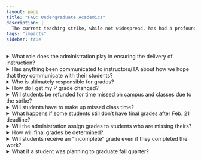 ```yaml
---
layout: page
title: "FAQ: Undergraduate Academics"
description: |
  The current teaching strike, while not widespread, has had a profound and negative impact on the mission of our school.  Learn more about how the teaching strike is affecting our undergraduate students, our staff, and the safety of our campus.
tags: "impacts"
sidebar: true
---
```


<details>
<summary>What role does the administration play in ensuring the delivery of instruction?</summary>   
<p>Department chairs are responsible for the delivery of instruction. Campus leaders have been in frequent communication with the chairs, encouraging them to make themselves available to instructors to help them make decisions regarding final grade assignments and address situations that may impede the submission of grades.</p>

<p>Campus administration cannot assign grades; grades are final when faculty submit grades on MyUCSC.</p>
</details>

<details>
<summary>Has anything been communicated to instructors/TA about how we hope that they communicate with their students?</summary>
<p>The campus regularly encourages instructors to be in communication with students when there is the possibility for disruptions on campus, whether from power outages, protests, or other events. In addition to campus email, UC Santa Cruz has a learning management system that enables instructors and TAs to communicate with classes and sections.</p>
</details>

<details>
<summary>Who is ultimately responsible for grades?</summary>
<p>Instructors are primarily responsible for grades. In situations when the instructor is not able to submit grades, the responsibility falls to the department chair.</p> 
</details>

<details>
<summary>How do I get my P grade changed?</summary> 
<p>Students who would like to have a P grade changed should reach out to the course instructor to see when the instructor expects to have sufficient information to assign a letter grade. Use of the P grade was made available to mitigate impacts, with a focus on students’ financial aid, enrollment status, graduation, major declaration and other academic decisions.</p>
</details>

<details>
<summary>Will students be refunded for time missed on campus and classes due to the strike?</summary> 

<p>The University of California and UC Santa Cruz do not charge tuition by the class but by the quarter (or semester) of attendance. UC is not able to provide tuition refunds on the basis of individual course grades or canceled class sections.</p> 

<p>Tuition refunds for the quarter are available under a system-wide refund policy and schedule for students who withdraw from the university a term after the term has begun.</p>

<p>While the protests are happening on campus, instruction continues. For those who may be honoring the graduate student strike, alternate forms of instruction and class time should be provided to ensure course learning outcomes are achieved. Department chairs are responsible for the delivery of instruction.</p>

<p>The campus sent undergraduates <a href="https://docs.google.com/forms/d/e/1FAIpQLSfp3sz6yAzWFuvZBdUNUlYyS8x8IwSkckOGePB5v6IMmHlTBw/viewform">a form they can use</a> if their class is disrupted by the strike.</p>
</details>

<details>
<summary>Will students have to make up missed class time?</summary>
<p>Alternate forms of instruction and class time may have been provided by the faculty. Outside of unforeseen changes to class schedules, course syllabi are provided to students as a means of understanding how course learning outcomes required and how they are achieved. As an example, faculty may determine that class attendance and participation may not be required to achieve academic expectations and learning outcomes. There are also a number of ways to complete rigorous academic expectations outside of a typical lecture environment, not all are in-class or in-section participation.</p> 
 </details> 

<details>
<summary>What happens if some students still don’t have final grades after Feb. 21 deadline?</summary>
<p>Campus leaders sincerely hope that all grades will be in by the Feb. 21 deadline. When students do not have grades, it can have a profound impact on their financial aid; their ability to enroll in classes they need; to apply for graduation; or even declare a major. Likewise, it can impact legal reporting requirements of UCSC’s undocumented students, veterans, and those under academic review.</p>
</details>

<details> 
<summary>Will the administration assign grades to students who are missing theirs?</summary>
<p>Campus administration cannot assign grades; grades are final when faculty submit grades on MyUCSC. The campus has asked department or program chairs to make themselves available to instructors to help them make decisions regarding final grade assignments and address situations that may impede the submission of grades.</p>
 </details> 

<details>
<summary>How will final grades be determined?</summary>
<p>Students should reach out to their instructor to understand any changes or adjustments in the determination of final grades. The campus has asked chairs to make themselves available to instructors to help them make decisions regarding final grade assignments and address situations that may impede the submission of grades.</p>
</details>

<details>
<summary>Will students receive an "incomplete" grade even if they completed the work?</summary>
<p>No. Incomplete grades should only be assigned by the instructor of record when requested by the student, and when the student has completed work of passing quality, but the student’s work is not yet complete.</p>
</details> 

<details>
<summary>What if a student was planning to graduate fall quarter?</summary>
<p>The degrees for students who applied to graduate in fall quarter will still be processed for fall 2019. The campus will work quickly to process graduation applications once all grades are reported.</p>
</details>

